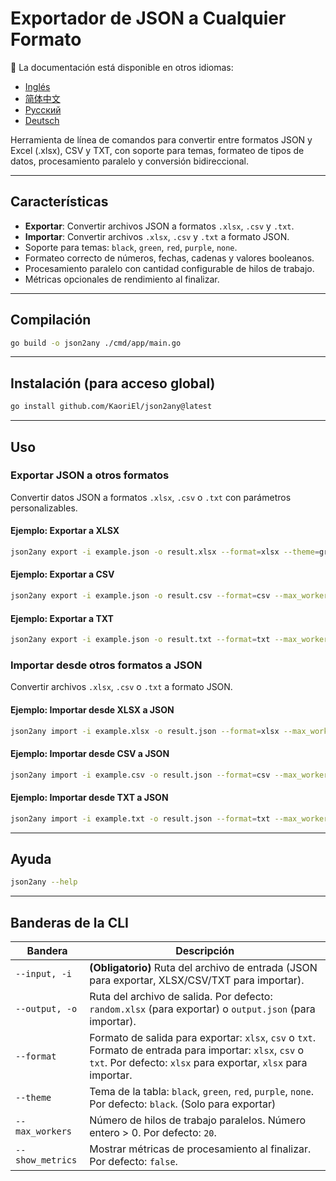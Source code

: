 # Exportador de JSON a Cualquier Formato

📘 La documentación está disponible en otros idiomas:

* [Inglés](README.md)
* [简体中文](README.zh.md)
* [Русский](README.ru.md)
* [Deutsch](README.de.md)

Herramienta de línea de comandos para convertir entre formatos JSON y Excel (.xlsx), CSV y TXT, con soporte para temas, formateo de tipos de datos, procesamiento paralelo y conversión bidireccional.

---

## Características

* **Exportar**: Convertir archivos JSON a formatos `.xlsx`, `.csv` y `.txt`.
* **Importar**: Convertir archivos `.xlsx`, `.csv` y `.txt` a formato JSON.
* Soporte para temas: `black`, `green`, `red`, `purple`, `none`.
* Formateo correcto de números, fechas, cadenas y valores booleanos.
* Procesamiento paralelo con cantidad configurable de hilos de trabajo.
* Métricas opcionales de rendimiento al finalizar.

---

## Compilación

```bash
go build -o json2any ./cmd/app/main.go
```

---

## Instalación (para acceso global)

```bash
go install github.com/KaoriEl/json2any@latest
```

---

## Uso

### Exportar JSON a otros formatos

Convertir datos JSON a formatos `.xlsx`, `.csv` o `.txt` con parámetros personalizables.

#### Ejemplo: Exportar a XLSX

```bash
json2any export -i example.json -o result.xlsx --format=xlsx --theme=green --max_workers=100 --show_metrics=true
```

#### Ejemplo: Exportar a CSV

```bash
json2any export -i example.json -o result.csv --format=csv --max_workers=10
```

#### Ejemplo: Exportar a TXT

```bash
json2any export -i example.json -o result.txt --format=txt --max_workers=5
```

### Importar desde otros formatos a JSON

Convertir archivos `.xlsx`, `.csv` o `.txt` a formato JSON.

#### Ejemplo: Importar desde XLSX a JSON

```bash
json2any import -i example.xlsx -o result.json --format=xlsx --max_workers=10
```

#### Ejemplo: Importar desde CSV a JSON

```bash
json2any import -i example.csv -o result.json --format=csv --max_workers=10
```

#### Ejemplo: Importar desde TXT a JSON

```bash
json2any import -i example.txt -o result.json --format=txt --max_workers=10
```

---

## Ayuda

```bash
json2any --help
```

---

## Banderas de la CLI

| Bandera          | Descripción                                                                                                                                                               |
| ---------------- | ------------------------------------------------------------------------------------------------------------------------------------------------------------------------- |
| `--input, -i`    | **(Obligatorio)** Ruta del archivo de entrada (JSON para exportar, XLSX/CSV/TXT para importar).                                                                           |
| `--output, -o`   | Ruta del archivo de salida. Por defecto: `random.xlsx` (para exportar) o `output.json` (para importar).                                                                   |
| `--format`       | Formato de salida para exportar: `xlsx`, `csv` o `txt`. Formato de entrada para importar: `xlsx`, `csv` o `txt`. Por defecto: `xlsx` para exportar, `xlsx` para importar. |
| `--theme`        | Tema de la tabla: `black`, `green`, `red`, `purple`, `none`. Por defecto: `black`. (Solo para exportar)                                                                   |
| `--max_workers`  | Número de hilos de trabajo paralelos. Número entero > 0. Por defecto: `20`.                                                                                               |
| `--show_metrics` | Mostrar métricas de procesamiento al finalizar. Por defecto: `false`.                                                                                                     |
